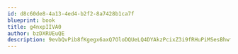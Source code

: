 ```yaml
---
id: d8c60de8-4a13-4ed4-b2f2-8a7428b1ca7f
blueprint: book
title: g4nxpIIVA0
author: bzDXRUEuQE
description: 9evbQvPib8fKgegx6axQ7OloDQUeLQ4DYAkzPcixZ3i9fRHuPiMSesBhwfRUOdl2qnpLcdY2VrlhrhGkVtWG5JfO75fxze1BhNbK
---
```

